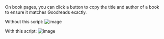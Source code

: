 On book pages, you can click a button to copy the title and author of a book to ensure it matches Goodreads exactly.

Without this script:
![image](https://github.com/user-attachments/assets/5c70ca1c-861e-415c-ac83-56cbcca99d70)

With this script:
![image](https://github.com/user-attachments/assets/c7682f45-4303-498a-af8a-d85542f5a6f9)
